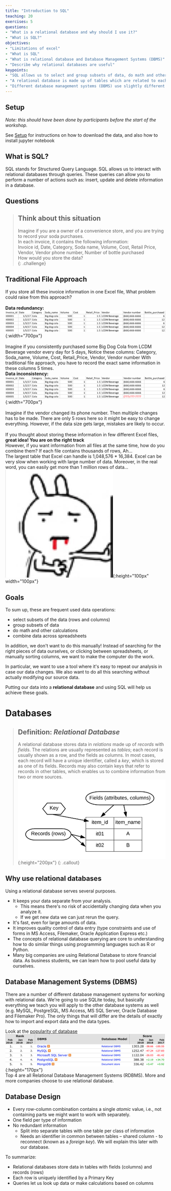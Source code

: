 ```yaml
---
title: "Introduction to SQL"
teaching: 20
exercises: 5
questions:
- "What is a relational database and why should I use it?"
- "What is SQL?"
objectives:
- "Limitations of excel"
- "What is SQL"
- "What is relational database and Database Management Systems (DBMS)"
- "Describe why relational databases are useful"
keypoints:
- "SQL allows us to select and group subsets of data, do math and other calculations, and combine data."
- "A relational database is made up of tables which are related to each other by shared keys."
- "Different database management systems (DBMS) use slightly different vocabulary, but they are all based on the same ideas."
---
```


## Setup

_Note: this should have been done by participants before the start of the workshop._

See [Setup](../setup/) for
instructions on how to download the data, and also how to install jupyter notebook  

## What is SQL?

SQL stands for Structured Query Language. SQL allows us to interact with relational databases through queries. 
These queries can allow you to perform a number of actions such as: insert, update and delete information in a database. 

## Questions

> ## Think about this situation
>
> Imagine if you are a owner of a convenience store, and you are trying to record your soda purchases. <br>
> In each invoice, it contains the following information: <br>
> Invoice id, Date, Category, Soda name, Volume, Cost, Retail Price, Vendor, Vendor phone number, Number of bottle purchased <br>
> How would you store the data?  
{: .challenge}

## Traditional File Approach 
If you store all these invoice information in one Excel file, 
What problem could raise from this approach?  
<br>
<b>Data redundancy:</b> <br>
![excel1](../img/00_1.png){:width="700px"}
<br><br>
Imagine if you consistently purchased some Big Dog Cola from LCDM Beverage vendor every day for 5 days, 
Notice these columns: Category, Soda_name, Volume, Cost, Retail_Price, Vendor, Vendor number
With traditional file approach, you have to record the exact same information in these columns 5 times. 
<br>
<b>Data inconsistency:</b> <br>
![excel2](../img/00_2.png){:width="700px"}
<br><br>
Imagine if the vendor changed its phone number. Then multiple changes has to be made. 
There are only 5 rows here so it might be easy to change everything. However, if the data size gets large, mistakes are likely to occur.  
<br>
If you thought about storing these information in few different Excel files, <b>great idea! You are on the right track </b><br>
However, if you want information from all files at the same time, how do you combine them? If each file contains thousands of rows, Ah... <br>
The largest table that Excel can handle is 1,048,576 * 16,384. Excel can be very slow when working with large number of data. Moreover, in the real word, you can easily get more than 1 million rows of data...   
![excel3](../img/tuxue.png){:height="100px" width="100px"}

## Goals

To sum up, these are frequent used data operations: 

* select subsets of the data (rows and columns)
* group subsets of data
* do math and other calculations
* combine data across spreadsheets

In addition, we don't want to do this manually! Instead of searching 
for the right pieces of data ourselves, or clicking between spreadsheets, 
or manually sorting columns, we want to make the computer do the work.  

In particular, we want to use a tool where it's easy to repeat our analysis 
in case our data changes. We also want to do all this searching without 
actually modifying our source data.  

Putting our data into a <b>relational database</b> and using SQL will help us achieve these goals.  

# Databases

> ## Definition: *Relational Database*
>
> A relational database stores data in *relations* made up of *records* with *fields*.
> The relations are usually represented as *tables*;
> each record is usually shown as a row, and the fields as columns.
> In most cases, each record will have a unique identifier, called a *key*,
> which is stored as one of its fields.
> Records may also contain keys that refer to records in other tables,
> which enables us to combine information from two or more sources. <br>
> ![db](../img/db.png){:height="200px"}
{: .callout}

## Why use relational databases

Using a relational database serves several purposes.

* It keeps your data separate from your analysis.
    * This means there's no risk of accidentally changing data when you analyze it.
    * If we get new data we can just rerun the query.
* It's fast, even for large amounts of data.
* It improves quality control of data entry (type constraints and use of forms in MS Access, Filemaker, Oracle Application Express etc.)
* The concepts of relational database querying are core to understanding how to do similar things using programming languages such as R or Python.
* Many big companies are using Relational Database to store financial data. As business students, we can learn how to pool useful data by ourselves. 

## Database Management Systems (DBMS)

There are a number of different database management systems for working with
relational data. We're going to use SQLite today, but basically everything we
teach you will apply to the other database systems as well (e.g. MySQL,
PostgreSQL, MS Access, MS SQL Server, Oracle Database and Filemaker Pro). The 
only things that will differ are the details of exactly how to import and 
export data and the data types.  

Look at the [popularity of database](https://db-engines.com/en/ranking) <br>
![alt text](../img/dbms.png){:height="170px"} <br>
Top 4 are all Relational Database Management Systems (RDBMS). More and more companies choose to use relational database. 

## Database Design

* Every row-column combination contains a single *atomic* value, i.e., not
   containing parts we might want to work with separately.
* One field per type of information
* No redundant information
    * Split into separate tables with one table per class of information
    * Needs an identifier in common between tables – shared column - to
       reconnect (known as a *foreign key*).
We will explain this later with our database.  

To summarize: 

* Relational databases store data in tables with fields (columns) and records
  (rows)
* Each row is uniquely identified by a Primary Key  
* Queries let us look up data or make calculations based on columns


